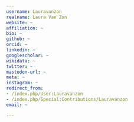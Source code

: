 ```yaml
---
username: Lauravanzon
realname: Laura Van Zon
website: ~
affiliation: ~
bio: ~
github: ~
orcid: ~
linkedin: ~
googlescholar: ~
wikidata: ~
twitter: ~
mastodon-url: ~
meta: ~
instagram: ~
redirect_from:
- /index.php/User:Lauravanzon
- /index.php/Special:Contributions/Lauravanzon
email: ~

---
```

